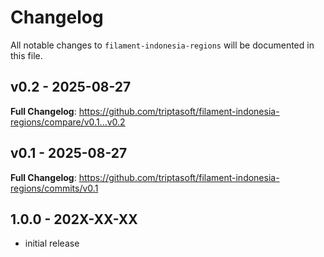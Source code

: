 # Changelog

All notable changes to `filament-indonesia-regions` will be documented in this file.

## v0.2 - 2025-08-27

**Full Changelog**: https://github.com/triptasoft/filament-indonesia-regions/compare/v0.1...v0.2

## v0.1 - 2025-08-27

**Full Changelog**: https://github.com/triptasoft/filament-indonesia-regions/commits/v0.1

## 1.0.0 - 202X-XX-XX

- initial release
